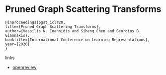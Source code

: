 # Pruned Graph Scattering Transforms

```
@inproceedings{pgst_iclr20,
title={Pruned Graph Scattering Transforms},
author={Vassilis N. Ioannidis and Siheng Chen and Georgios B. Giannakis},
booktitle={International Conference on Learning Representations},
year={2020}
}
```

links
- [openreview](https://openreview.net/forum?id=rJeg7TEYwB)
